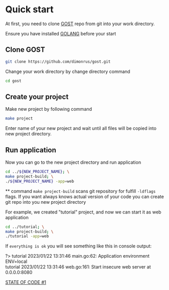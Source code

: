 # Quick start

At first, you need to clone [GOST](https://github.com/dimonrus/gost) repo from git into your work directory. 

Ensure you have installed [GOLANG](https://go.dev/dl/) before your start
## Clone GOST

```bash
git clone https://github.com/dimonrus/gost.git
```

Change your work directory by change directory command

```bash
cd gost
```
## Create your project

Make new project by following command

```bash
make project
```

Enter name of your new project and wait until all files will be copied into new project directory.
## Run application

Now you can go to the new project directory and run application

```bash
cd ../${NEW_PROJECT_NAME}; \
make project-build; \
./${NEW_PROJECT_NAME} -app=web
```
** command `make project-build` scans git repository for fulfill `-ldflags` flags. 
If you want always knows actual version of your code you can create git repo into you new project directory

For example, we created "tutorial" project, and now we can start it as web application
```bash
cd ../tutorial; \
make project-build; \
./tutorial -app=web
```

If `everything is ok` you will see something like this in console output:

?> tutorial 2023/01/22 13:31:46 main.go:62: Application environment ENV=local <br>
tutorial 2023/01/22 13:31:46 web.go:161: Start insecure web server at 0.0.0.0:8080

[STATE OF CODE #1](https://github.com/dimonrus/tutorial/commit/6857d6a77860ef40a7eec631f5cfcd960e66ce69)